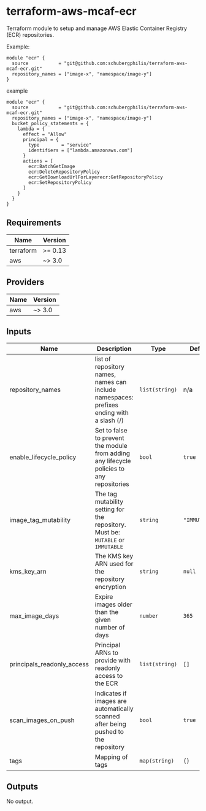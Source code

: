 # terraform-aws-mcaf-ecr
Terraform module to setup and manage AWS Elastic Container Registry (ECR) repositories.

Example:

```hcl
module "ecr" {
  source           = "git@github.com:schubergphilis/terraform-aws-mcaf-ecr.git"
  repository_names = ["image-x", "namespace/image-y"]
}
```

example

```hcl
module "ecr" {
  source           = "git@github.com:schubergphilis/terraform-aws-mcaf-ecr.git"
  repository_names = ["image-x", "namespace/image-y"]
  bucket_policy_statements = {
    lambda = {
      effect = "Allow"
      principal = { 
        type        = "service"
        identifiers = ["lambda.amazonaws.com"]
      }
      actions = [
        ecr:BatchGetImage
        ecr:DeleteRepositoryPolicy
        ecr:GetDownloadUrlForLayerecr:GetRepositoryPolicy
        ecr:SetRepositoryPolicy
      ]
    }
  }
}
```

<!--- BEGIN_TF_DOCS --->
## Requirements

| Name | Version |
|------|---------|
| terraform | >= 0.13 |
| aws | ~> 3.0 |

## Providers

| Name | Version |
|------|---------|
| aws | ~> 3.0 |

## Inputs

| Name | Description | Type | Default | Required |
|------|-------------|------|---------|:--------:|
| repository\_names | list of repository names, names can include namespaces: prefixes ending with a slash (/) | `list(string)` | n/a | yes |
| enable\_lifecycle\_policy | Set to false to prevent the module from adding any lifecycle policies to any repositories | `bool` | `true` | no |
| image\_tag\_mutability | The tag mutability setting for the repository. Must be: `MUTABLE` or `IMMUTABLE` | `string` | `"IMMUTABLE"` | no |
| kms\_key\_arn | The KMS key ARN used for the repository encryption | `string` | `null` | no |
| max\_image\_days | Expire images older than the given number of days | `number` | `365` | no |
| principals\_readonly\_access | Principal ARNs to provide with readonly access to the ECR | `list(string)` | `[]` | no |
| scan\_images\_on\_push | Indicates if images are automatically scanned after being pushed to the repository | `bool` | `true` | no |
| tags | Mapping of tags | `map(string)` | `{}` | no |

## Outputs

No output.

<!--- END_TF_DOCS --->
